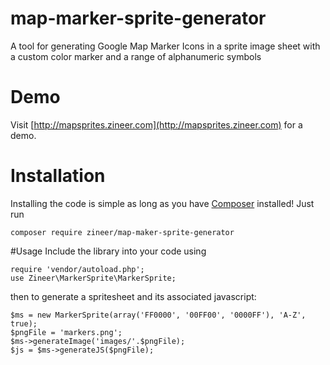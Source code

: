 # map-marker-sprite-generator
A tool for generating Google Map Marker Icons in a sprite image sheet with a custom color marker and a range of alphanumeric symbols

# Demo
Visit [http://mapsprites.zineer.com](http://mapsprites.zineer.com) for a demo.

# Installation
Installing the code is simple as long as you have [Composer](http://getcomposer.com) installed! Just run
```
composer require zineer/map-maker-sprite-generator
```

#Usage
Include the library into your code using
```
require 'vendor/autoload.php';
use Zineer\MarkerSprite\MarkerSprite;
```
then to generate a spritesheet and its associated javascript:
```
$ms = new MarkerSprite(array('FF0000', '00FF00', '0000FF'), 'A-Z', true);
$pngFile = 'markers.png';
$ms->generateImage('images/'.$pngFile);
$js = $ms->generateJS($pngFile);
```